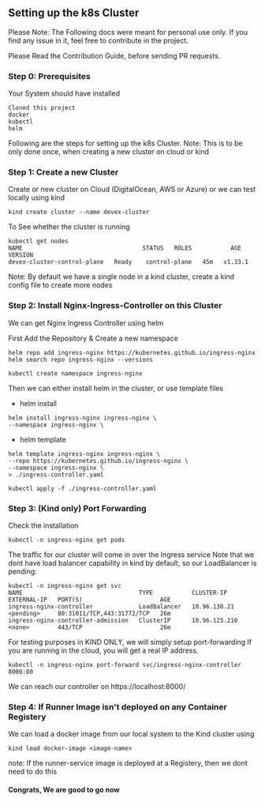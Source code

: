 ## Setting up the k8s Cluster

Please Note: The Following docs were meant for personal use only. If you find any issue in it, feel free to contribute in the project.

Please Read the Contribution Guide, before sending PR requests.

### Step 0: Prerequisites
Your System should have installed
```
Cloned this project
docker
kubectl
helm
```

Following are the steps for setting up the k8s Cluster.
Note: This is to be only done once, when creating a new cluster on cloud or kind

### Step 1: Create a new Cluster
Create or new cluster on Cloud (DigitalOcean, AWS or Azure) or we can test locally using kind

```
kind create cluster --name devex-cluster
```
To See whether the cluster is running
```
kubectl get nodes
NAME                                  STATUS   ROLES           AGE   VERSION
devex-cluster-control-plane   Ready    control-plane   45m   v1.33.1
```

Note: By default we have a single node in a kind cluster, create a kind config file to create more nodes

### Step 2: Install Nginx-Ingress-Controller on this Cluster
We can get Nginx Ingress Controller using helm

First Add the Repository & Create a new namespace
```
helm repo add ingress-nginx https://kubernetes.github.io/ingress-nginx
helm search repo ingress-nginx --versions

kubectl create namespace ingress-nginx
```

Then we can either install helm in the cluster, or use template files
- helm install
```
helm install ingress-nginx ingress-nginx \
--namespace ingress-nginx \
```
- helm template
```
helm template ingress-nginx ingress-nginx \
--repo https://kubernetes.github.io/ingress-nginx \
--namespace ingress-nginx \
> ./ingress-controller.yaml

kubectl apply -f ./ingress-controller.yaml
```

### Step 3: (Kind only) Port Forwarding
Check the installation

```
kubectl -n ingress-nginx get pods
```

The traffic for our cluster will come in over the Ingress service
Note that we dont have load balancer capability in kind by default, so our LoadBalancer is pending:

```
kubectl -n ingress-nginx get svc
NAME                                 TYPE           CLUSTER-IP      EXTERNAL-IP   PORT(S)                      AGE
ingress-nginx-controller             LoadBalancer   10.96.130.21    <pending>     80:31011/TCP,443:31772/TCP   26m
ingress-nginx-controller-admission   ClusterIP      10.96.125.210   <none>        443/TCP                      26m
```

For testing purposes in KIND ONLY, we will simply setup port-forwarding
If you are running in the cloud, you will get a real IP address.

```
kubectl -n ingress-nginx port-forward svc/ingress-nginx-controller 8000:80
```

We can reach our controller on https://localhost:8000/

### Step 4: If Runner Image isn't deployed on any Container Registery
We can load a docker image from our local system to the Kind cluster using
```
kind load docker-image <image-name>
```

note: If the runner-service image is deployed at a Registery, then we dont need to do this

#### Congrats, We are good to go now
